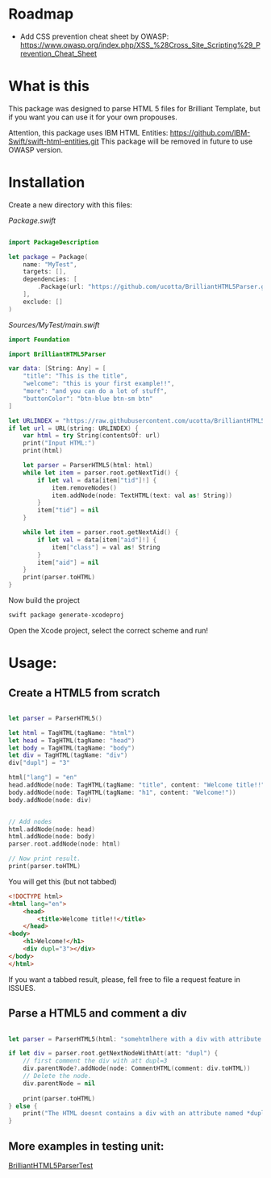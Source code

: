 # Roadmap
* Add CSS prevention cheat sheet by OWASP: https://www.owasp.org/index.php/XSS_%28Cross_Site_Scripting%29_Prevention_Cheat_Sheet


# What is this
This package was designed to parse HTML 5 files for Brilliant Template, but if you want you can use it for your own propouses.

Attention, this package uses IBM HTML Entities:
https://github.com/IBM-Swift/swift-html-entities.git
This package will be removed in future to use OWASP version.


# Installation

Create a new directory with this files:


*Package.swift*
```swift

import PackageDescription

let package = Package(
    name: "MyTest",
    targets: [],
    dependencies: [
        .Package(url: "https://github.com/ucotta/BrilliantHTML5Parser.git", majorVersion: 0)
    ],
    exclude: []
)
```

*Sources/MyTest/main.swift*

```swift
import Foundation

import BrilliantHTML5Parser

var data: [String: Any] = [
    "title": "This is the title",
    "welcome": "this is your first example!!",
    "more": "and you can do a lot of stuff",
    "buttonColor": "btn-blue btn-sm btn"
]

let URLINDEX = "https://raw.githubusercontent.com/ucotta/BrilliantHTML5Parser/master/examples/index.html"
if let url = URL(string: URLINDEX) {
    var html = try String(contentsOf: url)
    print("Input HTML:")
    print(html)

    let parser = ParserHTML5(html: html)
    while let item = parser.root.getNextTid() {
        if let val = data[item["tid"]!] {
            item.removeNodes()
            item.addNode(node: TextHTML(text: val as! String))
        }
        item["tid"] = nil
    }

    while let item = parser.root.getNextAid() {
        if let val = data[item["aid"]!] {
            item["class"] = val as! String
        }
        item["aid"] = nil
    }
    print(parser.toHTML)
}


```

Now build the project

```bash
swift package generate-xcodeproj 
```

Open the Xcode project, select the correct scheme and run!   


# Usage:

## Create a HTML5 from scratch

```swift

let parser = ParserHTML5()

let html = TagHTML(tagName: "html")
let head = TagHTML(tagName: "head")
let body = TagHTML(tagName: "body")
let div = TagHTML(tagName: "div")
div["dupl"] = "3"

html["lang"] = "en"
head.addNode(node: TagHTML(tagName: "title", content: "Welcome title!!"))
body.addNode(node: TagHTML(tagName: "h1", content: "Welcome!"))
body.addNode(node: div)


// Add nodes
html.addNode(node: head)
html.addNode(node: body)
parser.root.addNode(node: html)

// Now print result.
print(parser.toHTML)
```

You will get this (but not tabbed)

```html
<!DOCTYPE html>
<html lang="en">
    <head>
        <title>Welcome title!!</title>
    </head>
<body>
    <h1>Welcome!</h1>
    <div dupl="3"></div>
</body>
</html>

```

If you want a tabbed result, please, fell free to file a request feature in ISSUES. 


## Parse a HTML5 and comment a div 

```swift

let parser = ParserHTML5(html: "somehtmlhere with a div with attribute dupl")

if let div = parser.root.getNextNodeWithAtt(att: "dupl") {
    // first comment the div with att dupl=3
    div.parentNode?.addNode(node: CommentHTML(comment: div.toHTML))
    // Delete the node.
    div.parentNode = nil
    
    print(parser.toHTML)
} else {
    print("The HTML doesnt contains a div with an attribute named *dupl*") 
}

```


## More examples in testing unit:

[BrilliantHTML5ParserTest](https://github.com/ucotta/BrilliantHTML5Parser/blob/master/BrilliantHTML5ParserTest/BrilliantHTML5ParserTest.swift)




